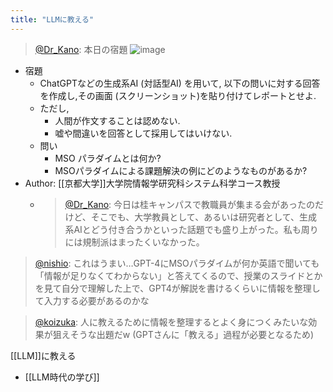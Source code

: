 ```yaml
---
title: "LLMに教える"
---
```


> [@Dr_Kano](https://twitter.com/Dr_Kano/status/1648522827367325696?s=20): 本日の宿題
> ![image](https://gyazo.com/6b0b8b1784935a0981ea9776c81e7256/thumb/1000)
- 宿題
    - ChatGPTなどの生成系AI (対話型AI) を用いて, 以下の問いに対する回答を作成し,その画面 (スクリーンショット)を貼り付けてレポートとせよ.
    - ただし,
        - 人間が作文することは認めない.
        - 嘘や間違いを回答として採用してはいけない.
    - 問い
        - MSO パラダイムとは何か?
        - MSOパラダイムによる課題解決の例にどのようなものがあるか?
- Author: [[京都大学]]大学院情報学研究科システム科学コース教授
    - > [@Dr_Kano](https://twitter.com/Dr_Kano/status/1651564643150864384?s=20): 今日は桂キャンパスで教職員が集まる会があったのだけど、そこでも、大学教員として、あるいは研究者として、生成系AIとどう付き合うかといった話題でも盛り上がった。私も周りには規制派はまったくいなかった。

> [@nishio](https://twitter.com/nishio/status/1651755429914099712?s=20): これはうまい…GPT-4にMSOパラダイムが何か英語で聞いても「情報が足りなくてわからない」と答えてくるので、授業のスライドとかを見て自分で理解した上で、GPT4が解説を書けるくらいに情報を整理して入力する必要があるのかな

> [@koizuka](https://twitter.com/koizuka/status/1651789563290091520?s=20): 人に教えるために情報を整理するとよく身につくみたいな効果が狙えそうな出題だw (GPTさんに「教える」過程が必要となるため)

[[LLM]]に教える
- [[LLM時代の学び]]
